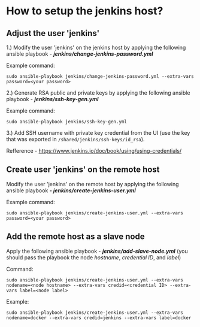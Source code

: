 # How to setup the jenkins host?
## Adjust the user 'jenkins'

1.) Modify the user 'jenkins' on the jenkins host by applying the following ansible playbook - ***jenkins/change-jenkins-password.yml***

Example command:

    sudo ansible-playbook jenkins/change-jenkins-password.yml --extra-vars password=<your password>

2.) Generate RSA public and private keys by applying the following ansible playbook - ***jenkins/ssh-key-gen.yml***

Example command:

    sudo ansible-playbook jenkins/ssh-key-gen.yml

3.) Add SSH username with private key credential from the UI (use the key that was exported in `/shared/jenkins/ssh-keys/id_rsa`).

Refference - https://www.jenkins.io/doc/book/using/using-credentials/

## Create user 'jenkins' on the remote host

Modify the user 'jenkins' on the remote host by applying the following ansible playbook ***- jenkins/create-jenkins-user.yml***

Example command:

    sudo ansible-playbook jenkins/create-jenkins-user.yml --extra-vars password=<your password>
    
## Add the remote host as a slave node

Apply the following ansible playbook - ***jenkins/add-slave-node.yml*** (you should pass the playbook the node *hostname*, *credential ID*, and *label*)

Command:

    sudo ansible-playbook jenkins/create-jenkins-user.yml --extra-vars nodename=<node hostname> --extra-vars credid=<credential ID> --extra-vars label=<node label>

Example:

    sudo ansible-playbook jenkins/create-jenkins-user.yml --extra-vars nodename=docker --extra-vars credid=jenkins --extra-vars label=docker
